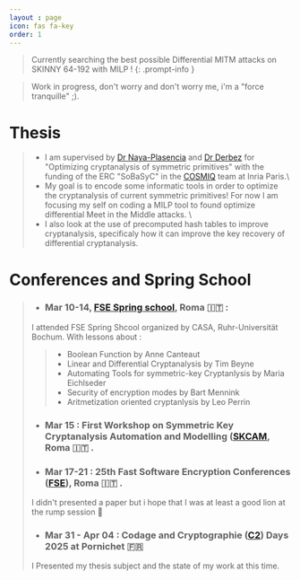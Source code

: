 ```yaml
---
layout : page
icon: fas fa-key
order: 1
---
```


> Currently searching the best possible Differential MITM attacks on SKINNY 64-192 with MILP !
{: .prompt-info }


> Work in progress, don't worry and don't worry me, i'm a "force tranquille" ;).

# Thesis
> * I am supervised by [Dr Naya-Plasencia](http://naya.plasencia.free.fr/Maria/index.php?lg=fr&pg=index "Maria's web site") and [Dr Derbez](https://people.irisa.fr/Patrick.Derbez/ "Patrick's website") for "Optimizing cryptanalysis of symmetric primitives" with the funding of the ERC "SoBaSyC" in the [COSMIQ](https://www.inria.fr/fr/cosmiq "COSMIQ's website") team at Inria Paris.\
> * My goal is to encode some informatic tools in order to optimize the cryptanalysis of current symmetric primitives! For now I am focusing my self on coding a MILP tool to found optimize differential Meet in the Middle attacks. \
> * I also look at the use of precomputed hash tables to improve cryptanalysis, specificaly how it can improve the key recovery of differential cryptanalysis.

# Conferences and Spring School
> * ### Mar 10-14, [FSE Spring school](https://casa.rub.de/en/spring-school-on-symmetric-cryptography "Spring School website"), Roma 🇮🇹 :
> I attended FSE Spring Shcool organized by CASA, Ruhr-Universität Bochum. With lessons about :
>> - Boolean Function by Anne Canteaut
>> - Linear and Differential Cryptanalysis by Tim Beyne
>> - Automating Tools for symmetric-key Cryptanlysis by Maria Eichlseder
>> - Security of encryption modes by Bart Mennink
>> - Aritmetization oriented cryptanlysis by Leo Perrin
>
> * ### Mar 15 : First Workshop on Symmetric Key Cryptanalysis Automation and Modelling ([SKCAM](https://skcamworkshop.github.io/skcam2025/ "SKCAM's website"), Roma 🇮🇹 .
>
> * ### Mar 17-21 : 25th Fast Software Encryption Conferences ([FSE](https://fse.iacr.org/2025/ "FSE 2025 website")), Roma 🇮🇹 .
> I didn't presented a paper but i hope that I was at least a good lion at the rump session 🦁
>
> * ### Mar 31 - Apr 04 : Codage and Cryptographie ([C2](https://indico.math.cnrs.fr/event/11948/overview "C2 2025 website")) Days 2025 at Pornichet 🇫🇷
> I Presented my thesis subject and the state of my work at this time. 
